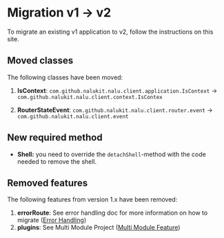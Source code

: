 # Migration v1 -> v2

To migrate an existing v1 application to v2, follow the instructions on this site.

## Moved classes
The following classes have been moved:

1. **IsContext**: `com.github.nalukit.nalu.client.application.IsContext` -> `com.github.nalukit.nalu.client.context.IsContex`

2. **RouterStateEvent**: `com.github.nalukit.nalu.client.router.event` -> `com.github.nalukit.nalu.client.event`

## New required method
* **Shell:** you need to override the `detachShell`-method with the code needed to remove the shell.

## Removed features
The following features from version 1.x have been removed:

1. **errorRoute**: See error handling doc for more information on how to migrate ([Error Handling](https://github.com/NaluKit/nalu/wiki/12.-Error-Handling))
2. **plugins**: See Multi Module Project ([Multi Module Feature](https://github.com/NaluKit/nalu/wiki/15.-Multi-Module-Project))
